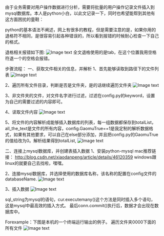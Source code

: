 由于业务需要对用户操作数据进行分析，需要将批量的用户操作记录文件插入到mysql数据库。本人是python小白，以此文记录一下，同时也希望能帮到其他有这方面困扰的童鞋：

python的基本语法不阐述，网上有很多的教程，但是需要注意的是，如果你用的退格符不相同，是很容易引起各种错误的，所以看到报错的时候耐心检查一下自己的格式。

退格相关报错如下图:
![Image text](https://raw.github.com/zhuangchuming/repositpry/master/python_-Traverse_file/imgs/1.jpg)
全文退格使用的是tab，在这个位置我用空格符退一个的空格会报错。

步骤流程：
一、获取文件相关的信息，并解析
1、首先能够读取到路径下的文件列表
![Image text](https://raw.github.com/zhuangchuming/repositpry/master/python_-Traverse_file/imgs/2.jpg)

2、遍历所有文件目录，判断是否是文件夹，是的话继续遍历文件夹
![Image text](https://raw.github.com/zhuangchuming/repositpry/master/python_-Traverse_file/imgs/3.jpg)

3、非文件夹的文件，对文件名字进行过滤，过滤在config.py的keyword，设置为自己的需要过滤的内容即可。

4、读取文件内容
![Image text](https://raw.github.com/zhuangchuming/repositpry/master/python_-Traverse_file/imgs/4.jpg)

5、将文件的内容解析成能够插入数据库的列表，每一组数据都保存到totalList，
all_the_text是文件的所有内容，config.GaomuTrue==1是我定制的解析数据格式，如果有其他要求，可以自己在else部分添加，并且把config.py的GaomuTrue的值给改为0。解析结果得到totalList,
![Image text](https://raw.github.com/zhuangchuming/repositpry/master/python_-Traverse_file/imgs/5.jpg)

二、连接上mysql数据库，并创建表插入数据
1、安装python-mysql
mac推荐链接：
http://blog.csdn.net/xiaodanpeng/article/details/46120359
windows跟linux的就要自己去找啦，嘿嘿。

2、连接mysql数据库，并选择使用的数据库名称，该名称的配置在config文件的databaseName.
![Image text](https://raw.github.com/zhuangchuming/repositpry/master/python_-Traverse_file/imgs/6.jpg)

3、插入数据
![Image text](https://raw.github.com/zhuangchuming/repositpry/master/python_-Traverse_file/imgs/7.jpg)

sql_string为mysql的语句，cur.executemany()这个方法是同时插入多个语句，这是mysql中最高效的插入方式。
最后conn.commit()执行后，数据才会出现在数据库中。

Forexample：下图是本机的一个终端运行输出的例子。
遍历文件夹0000下面的所有文件
![Image text](https://raw.github.com/zhuangchuming/repositpry/master/python_-Traverse_file/imgs/8.jpg)

